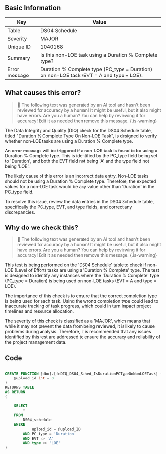 ## Basic Information
| Key         | Value          |
|-------------|----------------|
| Table       | DS04 Schedule |
| Severity    | MAJOR |
| Unique ID   | 1040168   |
| Summary     | Is this non-LOE task using a Duration % Complete type? |
| Error message | Duration % Complete type (PC_type = Duration) on non-LOE task (EVT = A and type = LOE). |

## What causes this error?

> :robot: The following text was generated by an AI tool and hasn't been reviewed for accuracy by a human! It might be useful, but it also might have errors. Are you a human? You can help by reviewing it for accuracy! Edit it as needed then remove this message.
{.is-warning}

The Data Integrity and Quality (DIQ) check for the DS04 Schedule table, titled "Duration % Complete Type On Non-LOE Task", is designed to verify whether non-LOE tasks are using a Duration % Complete type. 

An error message will be triggered if a non-LOE task is found to be using a Duration % Complete type. This is identified by the PC_type field being set to 'Duration', and both the EVT field not being 'A' and the type field not being 'LOE'. 

The likely cause of this error is an incorrect data entry. Non-LOE tasks should not be using a Duration % Complete type. Therefore, the expected values for a non-LOE task would be any value other than 'Duration' in the PC_type field. 

To resolve this issue, review the data entries in the DS04 Schedule table, specifically the PC_type, EVT, and type fields, and correct any discrepancies.
## Why do we check this?

> :robot: The following text was generated by an AI tool and hasn't been reviewed for accuracy by a human! It might be useful, but it also might have errors. Are you a human? You can help by reviewing it for accuracy! Edit it as needed then remove this message.
{.is-warning}

This test is being performed on the 'DS04 Schedule' table to check if non-LOE (Level of Effort) tasks are using a 'Duration % Complete' type. The test is designed to identify any instances where the 'Duration % Complete' type (PC_type = Duration) is being used on non-LOE tasks (EVT = A and type = LOE). 

The importance of this check is to ensure that the correct completion type is being used for each task. Using the wrong completion type could lead to inaccurate tracking of task progress, which could in turn impact project timelines and resource allocation. 

The severity of this check is classified as a 'MAJOR', which means that while it may not prevent the data from being reviewed, it is likely to cause problems during analysis. Therefore, it is recommended that any issues identified by this test are addressed to ensure the accuracy and reliability of the project management data.
## Code

```sql

CREATE FUNCTION [dbo].[fnDIQ_DS04_Sched_IsDurationPCTypeOnNonLOETask] (
	@upload_id int = 0
)
RETURNS TABLE
AS RETURN
(
	
	SELECT
		*
	FROM
		DS04_schedule
	WHERE
			upload_id = @upload_ID
		AND PC_type = 'Duration'
		AND EVT <> 'A'
		AND type <> 'LOE'
)
```
